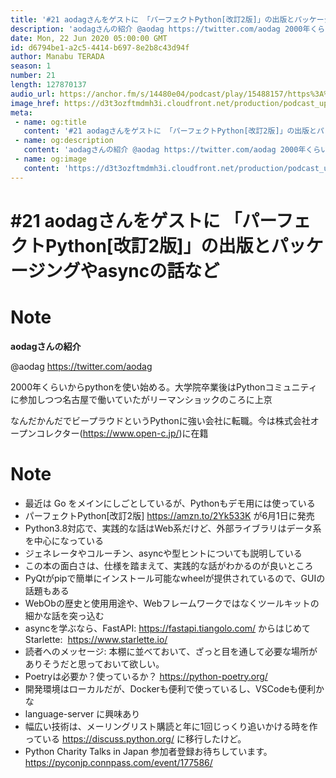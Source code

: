 ```yaml
---
title: '#21 aodagさんをゲストに 「パーフェクトPython[改訂2版]」の出版とパッケージングやasyncの話など'
description: 'aodagさんの紹介 @aodag https://twitter.com/aodag 2000年くらいからpythonを使い始める。大学院卒業後はPythonコミュニティに参加しつつ名古屋で働いてい'
date: Mon, 22 Jun 2020 05:00:00 GMT
id: d6794be1-a2c5-4414-b697-8e2b8c43d94f
author: Manabu TERADA
season: 1
number: 21
length: 127870137
audio_url: https://anchor.fm/s/14480e04/podcast/play/15488157/https%3A%2F%2Fd3ctxlq1ktw2nl.cloudfront.net%2Fproduction%2F2020-5-21%2F84057326-48000-1-7ce7475d09854.mp3
image_href: https://d3t3ozftmdmh3i.cloudfront.net/production/podcast_uploaded/3302665/3302665-1582446732992-f3e5401da36c1.jpg
meta:
 - name: og:title
   content: '#21 aodagさんをゲストに 「パーフェクトPython[改訂2版]」の出版とパッケージングやasyncの話など'
 - name: og:description
   content: 'aodagさんの紹介 @aodag https://twitter.com/aodag 2000年くらいからpythonを使い始める。大学院卒業後はPythonコミュニティに参加しつつ名古屋で働いてい'
 - name: og:image
   content: 'https://d3t3ozftmdmh3i.cloudfront.net/production/podcast_uploaded/3302665/3302665-1582446732992-f3e5401da36c1.jpg'
---
```

# #21 aodagさんをゲストに 「パーフェクトPython[改訂2版]」の出版とパッケージングやasyncの話など

<DisplayDate :dateStr="'Mon, 22 Jun 2020 05:00:00 GMT'" />
<DisplaySeason :season="1" :topic="21" />


# Note

<p><strong>aodagさんの紹介</strong></p>
<p>@aodag <a href="https://twitter.com/aodag">https://twitter.com/aodag</a></p>
<p>2000年くらいからpythonを使い始める。大学院卒業後はPythonコミュニティに参加しつつ名古屋で働いていたがリーマンショックのころに上京</p>
<p>なんだかんだでビープラウドというPythonに強い会社に転職。今は株式会社オープンコレクター(<a href="https://www.open-c.jp/" rel="noreferrer nofollow noopener" target="_blank">https://www.open-c.jp/</a>)に在籍</p>
<h1>Note</h1>
<ul>
 <li>最近は Go をメインにしごとしているが、Pythonもデモ用には使っている</li>
 <li>パーフェクトPython[改訂2版] <a href="https://amzn.to/2Yk533K">https://amzn.to/2Yk533K</a> が6月1日に発売</li>
 <li>Python3.8対応で、実践的な話はWeb系だけど、外部ライブラリはデータ系を中心になっている</li>
 <li>ジェネレータやコルーチン、asyncや型ヒントについても説明している</li>
  <li>この本の面白さは、仕様を踏まえて、実践的な話がわかるのが良いところ</li>
  <li>PyQtがpipで簡単にインストール可能なwheelが提供されているので、GUIの話題もある</li>
  <li>WebObの歴史と使用用途や、Webフレームワークではなくツールキットの細かな話を突っ込む</li>
  <li>asyncを学ぶなら、FastAPI: <a href="https://fastapi.tiangolo.com/">https://fastapi.tiangolo.com/</a> からはじめてStarlette: &nbsp;<a href="https://www.starlette.io/">https://www.starlette.io/</a></li>
  <li>読者へのメッセージ: 本棚に並べておいて、ざっと目を通して必要な場所がありそうだと思っておいて欲しい。</li>
  <li>Poetryは必要か？使っているか？ <a href="https://python-poetry.org/">https://python-poetry.org/</a></li>
  <li>開発環境はローカルだが、Dockerも便利で使っているし、VSCodeも便利かな</li>
  <li>language-server に興味あり</li>
  <li>幅広い技術は、メーリングリスト購読と年に1回じっくり追いかける時を作っている <a href="https://discuss.python.org/">https://discuss.python.org/</a> に移行したけど。</li>
  <li>Python Charity Talks in Japan 参加者登録お待ちしています。 <a href="https://pyconjp.connpass.com/event/177586/">https://pyconjp.connpass.com/event/177586/<br>
</a></li>
</ul>



<Player title="#21 aodagさんをゲストに 「パーフェクトPython[改訂2版]」の出版とパッケージングやasyncの話など" 
  audio_url="https://anchor.fm/s/14480e04/podcast/play/15488157/https%3A%2F%2Fd3ctxlq1ktw2nl.cloudfront.net%2Fproduction%2F2020-5-21%2F84057326-48000-1-7ce7475d09854.mp3" 
  image_href="https://d3t3ozftmdmh3i.cloudfront.net/production/podcast_uploaded/3302665/3302665-1582446732992-f3e5401da36c1.jpg" 
/>

